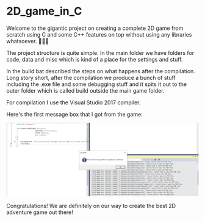 # 2D_game_in_C

Welcome to the gigantic project on creating a complete 2D game from scratch using C and some C++ features on top without using any libraries whatsoever. 🎉🎉🎉

The project structure is quite simple. In the main folder we have folders for code, data and misc which is kind of a place for the settings and stuff. 

In the build.bat described the steps on what happens after the compilation. Long story short, after the compilation we produce a bunch of stuff including the .exe file and some debugging stuff and it spits it out to the outer folder which is called build outside the main game folder.

For compilation I use the Visual Studio 2017 compiler.

Here's the first message box that I got from the game: 

<img src="data/screenshots/github1.png">

Congratulations! We are definitely on our way to create the best 2D adventure game out there!
